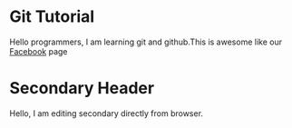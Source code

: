 # Git Tutorial
Hello programmers, I am learning git and github.This is awesome like our [Facebook](https://web.facebook.com/mdsuhag.suhag.1420) page
# Secondary Header
Hello, I am editing secondary directly from browser.
